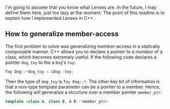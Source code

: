 I'm going to assume that you know what Lenses are. In the future, I may
define them here, just too lazy at the moment. The point of this readme
is to explain how I implemented Lenses in C++.

## How to generalize member-access

The first problem to solve was generalizing member-access in a
statically composable manner. C++ allows you to declare a *pointer to a
member* of a class, which becomes extremely useful. If the following
code declares a pointer `dog_toy` to the a `Dog`'s `toy`:

~~~~cpp
Toy Dog::*dog_toy = &Dog::toy;
~~~~

Then the type of `dog_toy` is `Toy Dog::*`. The other key bit of
information is that a non-type template parameter can be a pointer to a
member. Hence, the following will generalize a structure over a
member pointer `member_ptr`:

~~~~cpp
template <class A, class B, A B::*member_ptr>
~~~~


